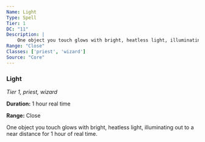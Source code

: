 ```yaml
---
Name: Light
Type: Spell
Tier: 1
DC: "11"
Description: |
    One object you touch glows with bright, heatless light, illuminating out to a near distance for 1 hour of real time.Duration: "1 hour real time"
Range: "Close"
Classes: ['priest', 'wizard']
Source: "Core"
---
```


### Light

_Tier 1, priest, wizard_

**Duration:** 1 hour real time

**Range:** Close

One object you touch glows with bright, heatless light, illuminating out to a near distance for 1 hour of real time.

